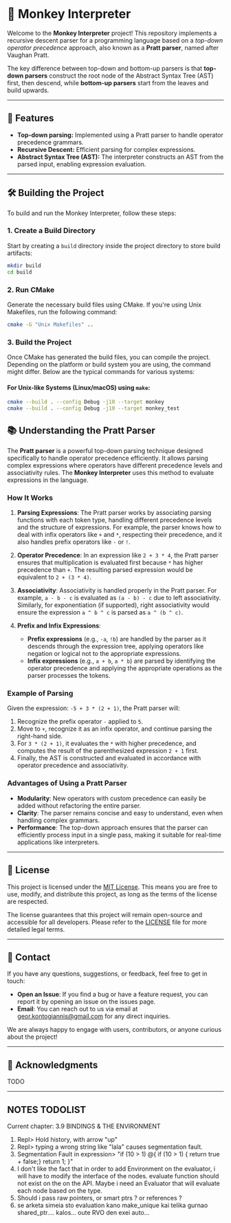 # 🐒 Monkey Interpreter

Welcome to the **Monkey Interpreter** project! This repository implements a recursive descent parser for a programming language based on a _top-down operator precedence_ approach, also known as a **Pratt parser**, named after Vaughan Pratt.

The key difference between top-down and bottom-up parsers is that **top-down parsers** construct the root node of the Abstract Syntax Tree (AST) first, then descend, while **bottom-up parsers** start from the leaves and build upwards.

---

## 🚀 Features

- **Top-down parsing:** Implemented using a Pratt parser to handle operator precedence grammars.
- **Recursive Descent:** Efficient parsing for complex expressions.
- **Abstract Syntax Tree (AST):** The interpreter constructs an AST from the parsed input, enabling expression evaluation.

---

## 🛠️ Building the Project

To build and run the Monkey Interpreter, follow these steps:

### 1. Create a Build Directory

Start by creating a `build` directory inside the project directory to store build artifacts:

```bash
mkdir build
cd build
```

### 2. Run CMake

Generate the necessary build files using CMake. If you're using Unix Makefiles, run the following command:

```bash
cmake -G "Unix Makefiles" ..
```

### 3. Build the Project

Once CMake has generated the build files, you can compile the project. Depending on the platform or build system you are using, the command might differ. Below are the typical commands for various systems:

#### For Unix-like Systems (Linux/macOS) using `make`:

```bash
cmake --build . --config Debug -j10 --target monkey
cmake --build . --config Debug -j10 --target monkey_test
```

## 📚 Understanding the Pratt Parser

The **Pratt parser** is a powerful top-down parsing technique designed specifically to handle operator precedence efficiently. It allows parsing complex expressions where operators have different precedence levels and associativity rules. The **Monkey Interpreter** uses this method to evaluate expressions in the language.

### How It Works

1. **Parsing Expressions**:
   The Pratt parser works by associating parsing functions with each token type, handling different precedence levels and the structure of expressions. For example, the parser knows how to deal with infix operators like `+` and `*`, respecting their precedence, and it also handles prefix operators like `-` or `!`.

2. **Operator Precedence**:
   In an expression like `2 + 3 * 4`, the Pratt parser ensures that multiplication is evaluated first because `*` has higher precedence than `+`. The resulting parsed expression would be equivalent to `2 + (3 * 4)`.

3. **Associativity**:
   Associativity is handled properly in the Pratt parser. For example, `a - b - c` is evaluated as `(a - b) - c` due to left associativity. Similarly, for exponentiation (if supported), right associativity would ensure the expression `a ^ b ^ c` is parsed as `a ^ (b ^ c)`.

4. **Prefix and Infix Expressions**:
   - **Prefix expressions** (e.g., `-a`, `!b`) are handled by the parser as it descends through the expression tree, applying operators like negation or logical not to the appropriate expressions.
   - **Infix expressions** (e.g., `a + b`, `a * b`) are parsed by identifying the operator precedence and applying the appropriate operations as the parser processes the tokens.

### Example of Parsing

Given the expression: `-5 + 3 * (2 + 1)`, the Pratt parser will:

1. Recognize the prefix operator `-` applied to `5`.
2. Move to `+`, recognize it as an infix operator, and continue parsing the right-hand side.
3. For `3 * (2 + 1)`, it evaluates the `*` with higher precedence, and computes the result of the parenthesized expression `2 + 1` first.
4. Finally, the AST is constructed and evaluated in accordance with operator precedence and associativity.

### Advantages of Using a Pratt Parser

- **Modularity**: New operators with custom precedence can easily be added without refactoring the entire parser.
- **Clarity**: The parser remains concise and easy to understand, even when handling complex grammars.
- **Performance**: The top-down approach ensures that the parser can efficiently process input in a single pass, making it suitable for real-time applications like interpreters.

---

## 📜 License

This project is licensed under the [MIT License](./LICENSE). This means you are free to use, modify, and distribute this project, as long as the terms of the license are respected.

The license guarantees that this project will remain open-source and accessible for all developers. Please refer to the [LICENSE](./LICENSE) file for more detailed legal terms.

---

## 💬 Contact

If you have any questions, suggestions, or feedback, feel free to get in touch:

- **Open an Issue**: If you find a bug or have a feature request, you can report it by opening an issue on the issues page.
- **Email**: You can reach out to us via email at [geor.kontogiannis@gmail.com](mailto:geor.kontogiannis@gmail.com) for any direct inquiries.

We are always happy to engage with users, contributors, or anyone curious about the project!

---

## 🌟 Acknowledgments

TODO

---

## NOTES TODOLIST

Current chapter: 3.9 BINDINGS & THE ENVIRONMENT

1. Repl> Hold history, with arrow "up"
2. Repl> typing a wrong string like "lala" causes segmentation fault.
3. Segmentation Fault in expression> "if (10 > 1) @{ if (10 > 1) { return true + false;} return 1; }"
4. I don't like the fact that in order to add Environment on the evaluator,
   i will have to modify the interface of the nodes.
   evaluate function should not exist on the on the API.
   Maybe i need an Evaluator that will evaluate each node based on the type.
5. Should i pass raw pointers, or smart ptrs ? or references ?
6. se arketa simeia sto evaluation kano make_unique kai telika gurnao shared_ptr.... kalos... oute RVO den exei auto...
